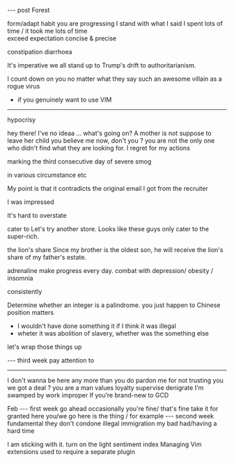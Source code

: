 

--- post Forest

form/adapt habit
you are progressing
I stand with what I said
I spent lots of time / it took me lots of time  
exceed expectation
concise & precise 

constipation 
diarrhoea 

It's imperative we all stand up to Trump's drift to authoritarianism.

I count down on you no matter what they say 
such an awesome villain 
as a rogue virus 
* if you genuinely want to use VIM

----

hypocrisy

hey there! 
I've no ideaa ... 
what's going on? 
A mother is not suppose to leave her child 
you believe me now, don't you ? 
you are not the only one who didn't find what they are looking for. 
I regret for my actions 


marking the third consecutive day of severe smog

in various circumstance
etc

My point is that it contradicts the original email I got from the recruiter

I was impressed

It's hard to overstate 

cater to
Let's try another store. Looks like these guys only cater to the super-rich.

the lion's share
Since my brother is the oldest son, he will receive the lion's share of my father's estate.

adrenaline
make progress every day. 
combat with depression/ obesity / insomnia  

consistently

Determine whether an integer is a palindrome.
you just happen to Chinese 
position matters 

* I wouldn't have done something it if I think it was illegal
* wheter it was abolition of slavery, whether was the something else

let's wrap those things up 

--- third week 
pay attention to


---  
I don't wanna be here any more than you do 
pardon me for not trusting you 
we got a deal ? 
you are a man values loyalty
supervise
denigrate
I'm swamped by work
improper 
If you’re brand-new to GCD

Feb
--- first week 
go ahead 
occasionally
you're fine/ that's fine 
take it for granted 
here you/we go
here is the thing / for example 
--- second week 
fundamental 
they don't condone illegal immigration 
my bad 
had/having a hard time 

I am sticking with it. 
turn on the light 
sentiment index 
Managing Vim extensions used to require a separate plugin
